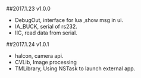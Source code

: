 ##2017.1.23    v1.0.0
- DebugOut, interface for lua ,show msg in ui.
- IA_BUCK, serial of rs232.
- IIC, read data from serial.

##2017.1.24    v1.0.1
- halcon, camera api.
- CVLib, Image processing
- TMLibrary, Using NSTask to launch external app.